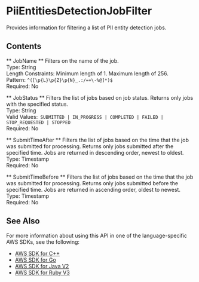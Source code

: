 # PiiEntitiesDetectionJobFilter<a name="API_PiiEntitiesDetectionJobFilter"></a>

Provides information for filtering a list of PII entity detection jobs\.

## Contents<a name="API_PiiEntitiesDetectionJobFilter_Contents"></a>

 ** JobName **   <a name="comprehend-Type-PiiEntitiesDetectionJobFilter-JobName"></a>
Filters on the name of the job\.  
Type: String  
Length Constraints: Minimum length of 1\. Maximum length of 256\.  
Pattern: `^([\p{L}\p{Z}\p{N}_.:/=+\-%@]*)$`   
Required: No

 ** JobStatus **   <a name="comprehend-Type-PiiEntitiesDetectionJobFilter-JobStatus"></a>
Filters the list of jobs based on job status\. Returns only jobs with the specified status\.  
Type: String  
Valid Values:` SUBMITTED | IN_PROGRESS | COMPLETED | FAILED | STOP_REQUESTED | STOPPED`   
Required: No

 ** SubmitTimeAfter **   <a name="comprehend-Type-PiiEntitiesDetectionJobFilter-SubmitTimeAfter"></a>
Filters the list of jobs based on the time that the job was submitted for processing\. Returns only jobs submitted after the specified time\. Jobs are returned in descending order, newest to oldest\.  
Type: Timestamp  
Required: No

 ** SubmitTimeBefore **   <a name="comprehend-Type-PiiEntitiesDetectionJobFilter-SubmitTimeBefore"></a>
Filters the list of jobs based on the time that the job was submitted for processing\. Returns only jobs submitted before the specified time\. Jobs are returned in ascending order, oldest to newest\.  
Type: Timestamp  
Required: No

## See Also<a name="API_PiiEntitiesDetectionJobFilter_SeeAlso"></a>

For more information about using this API in one of the language\-specific AWS SDKs, see the following:
+  [AWS SDK for C\+\+](https://docs.aws.amazon.com/goto/SdkForCpp/comprehend-2017-11-27/PiiEntitiesDetectionJobFilter) 
+  [AWS SDK for Go](https://docs.aws.amazon.com/goto/SdkForGoV1/comprehend-2017-11-27/PiiEntitiesDetectionJobFilter) 
+  [AWS SDK for Java V2](https://docs.aws.amazon.com/goto/SdkForJavaV2/comprehend-2017-11-27/PiiEntitiesDetectionJobFilter) 
+  [AWS SDK for Ruby V3](https://docs.aws.amazon.com/goto/SdkForRubyV3/comprehend-2017-11-27/PiiEntitiesDetectionJobFilter) 